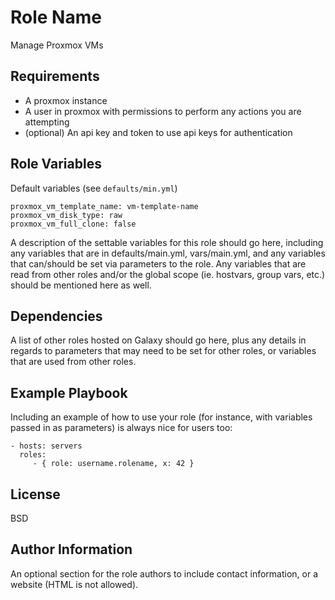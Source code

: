 Role Name
=========

Manage Proxmox VMs

Requirements
------------

- A proxmox instance
- A user in proxmox with permissions to perform any actions you are attempting
- (optional) An api key and token to use api keys for authentication
  
Role Variables
--------------

Default variables (see `defaults/min.yml`)
```
proxmox_vm_template_name: vm-template-name
proxmox_vm_disk_type: raw
proxmox_vm_full_clone: false
```

A description of the settable variables for this role should go here, including any variables that are in defaults/main.yml, vars/main.yml, and any variables that can/should be set via parameters to the role. Any variables that are read from other roles and/or the global scope (ie. hostvars, group vars, etc.) should be mentioned here as well.

Dependencies
------------

A list of other roles hosted on Galaxy should go here, plus any details in regards to parameters that may need to be set for other roles, or variables that are used from other roles.

Example Playbook
----------------

Including an example of how to use your role (for instance, with variables passed in as parameters) is always nice for users too:

    - hosts: servers
      roles:
         - { role: username.rolename, x: 42 }

License
-------

BSD

Author Information
------------------

An optional section for the role authors to include contact information, or a website (HTML is not allowed).
